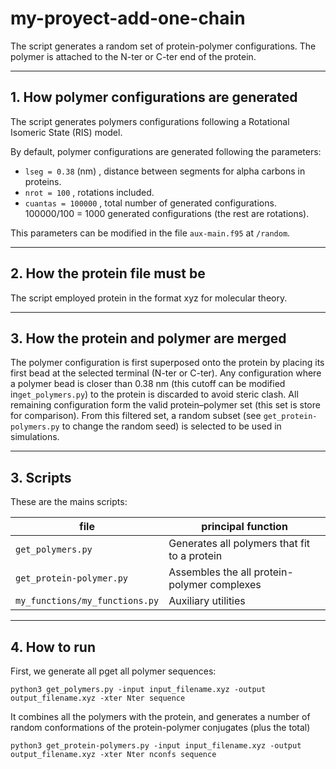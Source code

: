# my-proyect-add-one-chain

The script generates a random set of protein-polymer configurations.
The polymer is attached to the N-ter or C-ter end of the protein.

---

## 1. How polymer configurations are generated

The script generates polymers configurations following a Rotational Isomeric State (RIS) model.

By default, polymer configurations are generated following the parameters:
- `lseg = 0.38`  (nm) , distance between segments for alpha carbons in proteins.
- `nrot = 100`        , rotations included.
- `cuantas = 100000`  , total number of generated configurations. 100000/100 = 1000 generated configurations (the rest are rotations).


This parameters can be modified in the file `aux-main.f95` at `/random`.


---

## 2. How the protein file must be

The script employed protein in the format xyz for molecular theory.

---

## 3. How the protein and polymer are merged

The polymer configuration is first superposed onto the protein by placing its first bead at the selected terminal (N-ter or C-ter).
Any configuration where a polymer bead is closer than 0.38 nm (this cutoff can be modified in`get_polymers.py`)
to the protein is discarded to avoid steric clash.
All remaining configuration form the valid protein–polymer set (this set is store for comparison).
From this filtered set, a random subset (see `get_protein-polymers.py` to change the random seed) is selected to be used in simulations.

---

## 3. Scripts

These are the mains scripts:

| file                            | principal function                                            |
|---------------------------------|---------------------------------------------------------------|
| `get_polymers.py`               | Generates all polymers that fit to a protein                  |
| `get_protein-polymer.py`        | Assembles the all protein-polymer complexes                   |
| `my_functions/my_functions.py`  | Auxiliary utilities                                           |

---

## 4. How to run

First, we generate all pget all polymer sequences:

`python3 get_polymers.py -input input_filename.xyz -output output_filename.xyz -xter Nter sequence`

It combines all the polymers with the protein, and generates a number of random conformations of the protein-polymer conjugates (plus the total)

`python3 get_protein-polymers.py -input input_filename.xyz -output output_filename.xyz -xter Nter nconfs sequence`












